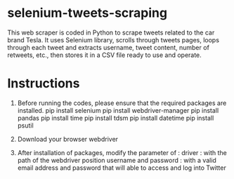 # selenium-tweets-scraping
This web scraper is coded in Python to scrape tweets related to the car brand Tesla. It uses Selenium library, scrolls through tweets pages, loops through each tweet and extracts username, tweet content, number of retweets, etc., then stores it in a CSV file ready to use and operate.

# Instructions
1. Before running the codes, please ensure that the required packages are installed.
pip install selenium
pip install webdriver-manager
pip install pandas
pip install time
pip install tdsm
pip install datetime
pip install psutil

2. Download your browser webdriver

3. After installation of packages, modify the parameter of : 
driver : with the path of the webdriver position
username and  password : with a valid email address and password that will able to access and log into Twitter
